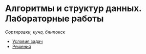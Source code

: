 # Алгоритмы и структур данных. Лабораторные работы
_Сортировки, куча, бинпоиск_
  * [Условия задач](http://codeforces.com/group/CYMPFXi8zA/contest/230408)
  * [Решения](Lab_1)
